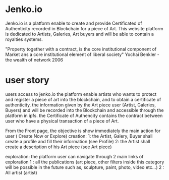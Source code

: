 # Jenko.io
Jenko.io is a platform enable to create and provide Certificated of Authenticity recorded in Blockchain for a piece of Art. This website platform is dedicated to Artists, Galeries, Art buyers and will be able to contain a royalties systems.

"Property together with a contract, is the core institutional component of Market ans a core institutional element of liberal society" Yochai Benkler - the wealth of network 2006

# user story
users access to jenko.io
the platform enable artists who wants to protect and register a piece of art into the blockchain, and to obtain a certificate of authenticity. 
the information given by the Art piece user (Artist, Galeries, Buyers) and  will be recorded into the Blockchain and accessible through the platform in ipfs. the Certificate of Authencity contains the contract between user who have a physical transaction of a piece of Art. 


From the Front page, the objective is show immediately the main action for user ( Create Now or Explore)
creation:
  1: the Artist, Galery, Buyer shall create a profile and fill their information (see Profile)
  2: the Artist shall create a description of his Art piece (see Art piece)

exploration:
the platform user can navigate through 2 main links of exploration
  1 : all the publications (art piece, other filters inside this category will be possible in the future such as, sculpture, paint, photo, video  etc...)
  2 : All artist (artist)
